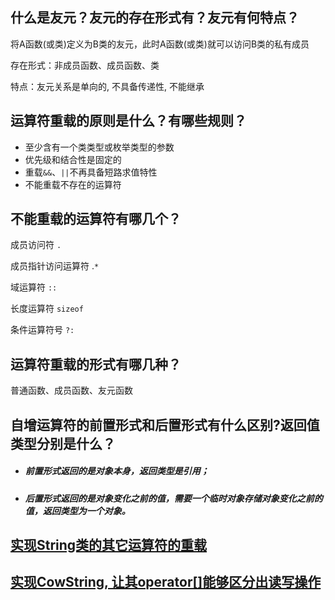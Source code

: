 ## 什么是友元？友元的存在形式有？友元有何特点？

将A函数(或类)定义为B类的友元，此时A函数(或类)就可以访问B类的私有成员

存在形式：非成员函数、成员函数、类

特点：友元关系是单向的, 不具备传递性, 不能继承

## 运算符重载的原则是什么？有哪些规则？

- 至少含有一个类类型或枚举类型的参数
- 优先级和结合性是固定的
- 重载`&&`、`||`不再具备短路求值特性
- 不能重载不存在的运算符

## 不能重载的运算符有哪几个？

成员访问符 `.`

成员指针访问运算符 .`*`

域运算符 `::`

长度运算符 `sizeof`  

条件运算符号 `?:`

## 运算符重载的形式有哪几种？

普通函数、成员函数、友元函数

## 自增运算符的前置形式和后置形式有什么区别?返回值类型分别是什么？

- ##### 前置形式返回的是对象本身，返回类型是引用；

- ##### 后置形式返回的是对象变化之前的值，需要一个临时对象存储对象变化之前的值，返回类型为一个对象。

## [实现String类的其它运算符的重载](String.h)

## [实现CowString, 让其operator[]能够区分出读写操作](cow_string.cc)